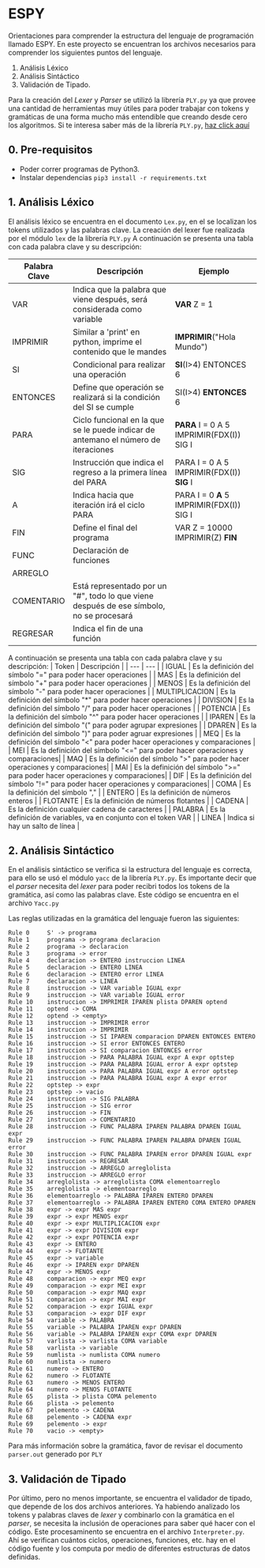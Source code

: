 # ESPY

Orientaciones para comprender la estructura del lenguaje de programación llamado ESPY. 
En este proyecto se encuentran los archivos necesarios para comprender los siguientes puntos del lenguaje.

1. Análisis Léxico
2. Análisis Sintáctico 
3. Validación de Tipado. 

Para la creación del *Lexer* y *Parser* se utilizó la librería `PLY.py` ya que provee una cantidad de herramientas muy útiles para poder trabajar con tokens y gramáticas de una forma mucho más entendible que creando desde cero los algoritmos.
Si te interesa saber más de la librería `PLY.py`, [haz click aquí](https://www.dabeaz.com/ply/)

## 0. Pre-requisitos

* Poder correr programas de Python3.
* Instalar dependencias `pip3 install -r requirements.txt`

## 1. Análisis Léxico 

El análisis léxico se encuentra en el documento `Lex.py`, en el se localizan los tokens utilizados y las palabras clave. La creación del lexer fue realizada por el módulo `lex` de la librería `PLY.py`
A continuación se presenta una tabla con cada palabra clave y su descripción:

| Palabra Clave | Descripción | Ejemplo
| --- | --- | --- |
| VAR | Indica que la palabra que viene después, será considerada como variable | **VAR** Z = 1 |
| IMPRIMIR | Similar a 'print' en python, imprime el contenido que le mandes | **IMPRIMIR**("Hola Mundo")|
| SI | Condicional para realizar una operación  | **SI**(I>4) ENTONCES 6 |
| ENTONCES | Define que operación se realizará si la condición del SI se cumple | SI(I>4) **ENTONCES** 6 |
| PARA | Ciclo funcional en la que se le puede indicar de antemano el número de iteraciones | **PARA** I = 0 A 5 IMPRIMIR(FDX(I)) SIG I |
| SIG | Instrucción que indica el regreso a la primera línea del PARA | PARA I = 0 A 5 IMPRIMIR(FDX(I)) **SIG** I
| A | Indica hacia que iteración irá el ciclo PARA | PARA I = 0 **A** 5 IMPRIMIR(FDX(I)) SIG I|
| FIN | Define el final del programa | VAR Z = 10000 IMPRIMIR(Z) **FIN** |
| FUNC | Declaración de funciones | |
| ARREGLO |  | |
| COMENTARIO | Está representado por un "#", todo lo que viene después de ese símbolo, no se procesará | |
| REGRESAR | Indica el fin de una función | |

A continuación se presenta una tabla con cada palabra clave y su descripción:
| Token | Descripción |
| --- | --- |
| IGUAL | Es la definición del símbolo "=" para poder hacer operaciones |
| MAS | Es la definición del símbolo "+" para poder hacer operaciones |
| MENOS | Es la definición del símbolo "-" para poder hacer operaciones |
| MULTIPLICACION | Es la definición del símbolo "*" para poder hacer operaciones |
| DIVISION | Es la definición del símbolo "/" para poder hacer operaciones |
| POTENCIA | Es la definición del símbolo "^" para poder hacer operaciones |
| IPAREN | Es la definición del símbolo "(" para poder agrupar expresiones |
| DPAREN | Es la definición del símbolo ")" para poder agruar expresiones |
| MEQ | Es la definición del símbolo "<" para poder hacer operaciones y comparaciones |
| MEI | Es la definición del símbolo "<=" para poder hacer operaciones y comparaciones|
| MAQ | Es la definición del símbolo ">" para poder hacer operaciones y comparaciones|
| MAI | Es la definición del símbolo ">=" para poder hacer operaciones y comparaciones|
| DIF | Es la definición del símbolo "!=" para poder hacer operaciones  y comparaciones|
| COMA | Es la definición del símbolo ","  |
| ENTERO | Es la definición de números enteros |
| FLOTANTE | Es la definición de números flotantes |
| CADENA | Es la definición cualquier cadena de caracteres |
| PALABRA | Es la definición de variables, va en conjunto con el token VAR |
| LINEA | Indica si hay un salto de línea |

## 2. Análisis Sintáctico 

En el análisis sintáctico se verifica si la estructura del lenguaje es correcta, para ello se usó el módulo `yacc` de la librería `PLY.py`. Es importante decir que el *parser* necesita del *lexer* para poder recibri todos los tokens de la gramática, así como las palabras clave. Este código se encuentra en el archivo `Yacc.py`

Las reglas utilizadas en la gramática del lenguaje fueron las siguientes:
```
Rule 0     S' -> programa
Rule 1     programa -> programa declaracion
Rule 2     programa -> declaracion
Rule 3     programa -> error
Rule 4     declaracion -> ENTERO instruccion LINEA
Rule 5     declaracion -> ENTERO LINEA
Rule 6     declaracion -> ENTERO error LINEA
Rule 7     declaracion -> LINEA
Rule 8     instruccion -> VAR variable IGUAL expr
Rule 9     instruccion -> VAR variable IGUAL error
Rule 10    instruccion -> IMPRIMIR IPAREN plista DPAREN optend
Rule 11    optend -> COMA
Rule 12    optend -> <empty>
Rule 13    instruccion -> IMPRIMIR error
Rule 14    instruccion -> IMPRIMIR
Rule 15    instruccion -> SI IPAREN comparacion DPAREN ENTONCES ENTERO
Rule 16    instruccion -> SI error ENTONCES ENTERO
Rule 17    instruccion -> SI comparacion ENTONCES error
Rule 18    instruccion -> PARA PALABRA IGUAL expr A expr optstep
Rule 19    instruccion -> PARA PALABRA IGUAL error A expr optstep
Rule 20    instruccion -> PARA PALABRA IGUAL expr A error optstep
Rule 21    instruccion -> PARA PALABRA IGUAL expr A expr error
Rule 22    optstep -> expr
Rule 23    optstep -> vacio
Rule 24    instruccion -> SIG PALABRA
Rule 25    instruccion -> SIG error
Rule 26    instruccion -> FIN
Rule 27    instruccion -> COMENTARIO
Rule 28    instruccion -> FUNC PALABRA IPAREN PALABRA DPAREN IGUAL expr
Rule 29    instruccion -> FUNC PALABRA IPAREN PALABRA DPAREN IGUAL error
Rule 30    instruccion -> FUNC PALABRA IPAREN error DPAREN IGUAL expr
Rule 31    instruccion -> REGRESAR
Rule 32    instruccion -> ARREGLO arreglolista
Rule 33    instruccion -> ARREGLO error
Rule 34    arreglolista -> arreglolista COMA elementoarreglo
Rule 35    arreglolista -> elementoarreglo
Rule 36    elementoarreglo -> PALABRA IPAREN ENTERO DPAREN
Rule 37    elementoarreglo -> PALABRA IPAREN ENTERO COMA ENTERO DPAREN
Rule 38    expr -> expr MAS expr
Rule 39    expr -> expr MENOS expr
Rule 40    expr -> expr MULTIPLICACION expr
Rule 41    expr -> expr DIVISION expr
Rule 42    expr -> expr POTENCIA expr
Rule 43    expr -> ENTERO
Rule 44    expr -> FLOTANTE
Rule 45    expr -> variable
Rule 46    expr -> IPAREN expr DPAREN
Rule 47    expr -> MENOS expr
Rule 48    comparacion -> expr MEQ expr
Rule 49    comparacion -> expr MEI expr
Rule 50    comparacion -> expr MAQ expr
Rule 51    comparacion -> expr MAI expr
Rule 52    comparacion -> expr IGUAL expr
Rule 53    comparacion -> expr DIF expr
Rule 54    variable -> PALABRA
Rule 55    variable -> PALABRA IPAREN expr DPAREN
Rule 56    variable -> PALABRA IPAREN expr COMA expr DPAREN
Rule 57    varlista -> varlista COMA variable
Rule 58    varlista -> variable
Rule 59    numlista -> numlista COMA numero
Rule 60    numlista -> numero
Rule 61    numero -> ENTERO
Rule 62    numero -> FLOTANTE
Rule 63    numero -> MENOS ENTERO
Rule 64    numero -> MENOS FLOTANTE
Rule 65    plista -> plista COMA pelemento
Rule 66    plista -> pelemento
Rule 67    pelemento -> CADENA
Rule 68    pelemento -> CADENA expr
Rule 69    pelemento -> expr
Rule 70    vacio -> <empty>
```

Para más información sobre la gramática, favor de revisar el documento `parser.out` generado por `PLY`


## 3. Validación de Tipado

Por último, pero no menos importante, se encuentra el validador de tipado, que depende de los dos archivos anteriores. Ya habiendo analizado los tokens y palabras claves de *lexer* y combinarlo con la gramática en el *parser*, se necesita la inclusión de operaciones para saber qué hacer con el código.
Este procesaminento se encuentra en el archivo `Interpreter.py`. Ahí se verifican cuántos ciclos, operaciones, funciones, etc. hay en el código fuente y los computa por medio de diferentes estructuras de datos definidas.
